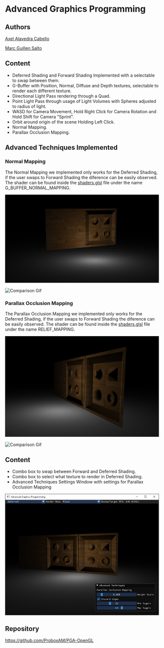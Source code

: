 # Advanced Graphics Programming
## Authors
[Axel Alavedra Cabello](https://github.com/AxelAlavedra)

[Marc Guillen Salto](https://github.com/Marcgs96)

## Content
* Deferred Shading and Forward Shading Implemented with a selectable to swap between them.
* G-Buffer with Position, Normal, Diffuse and Depth textures, selectable to render each different texture.
* Directional Light Pass rendering through a Quad.
* Point Light Pass through usage of Light Volumes with Spheres adjusted to radius of light.
* WASD for Camera Movement, Hold Right Click for Camera Rotation and Hold Shift for Camera "Sprint".
* Orbit around origin of the scene Holding Left Click.
* Normal Mapping.
* Parallax Occlusion Mapping.

## Advanced Techniques Implemented
### Normal Mapping
The Normal Mapping we implemented only works for the Deferred Shading, if the user swaps to Forward Shading the diference can be easily observed.
The shader can be found inside the [shaders.glsl](https://github.com/ProboxAM/PGA-OpenGL/blob/main/Engine/WorkingDir/shaders.glsl) file under the name G_BUFFER_NORMAL_MAPPING.

![Comparison Image](/images/normalMapping.JPG)

![Comparison Gif](/images/normalMapGif.gif)

### Parallax Occlusion Mapping
The Parallax Occlusion Mapping we implemented only works for the Deferred Shading, if the user swaps to Forward Shading the diference can be easily observed.
The shader can be found inside the [shaders.glsl](https://github.com/ProboxAM/PGA-OpenGL/blob/main/Engine/WorkingDir/shaders.glsl) file under the name RELIEF_MAPPING.

![Comparison Image](/images/pom.jpg)

![Comparison Gif](/images/pomGif.gif)

## Content
* Combo box to swap between Forward and Deferred Shading.
* Combo box to select what texture to render in Deferred Shading.
* Advanced Techniques Settings Window with settings for Parallax Occlusion Mapping

![Settings Image](/images/settings.jpg)

## Repository
https://github.com/ProboxAM/PGA-OpenGL
